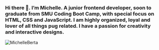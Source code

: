 ### Hi there 👋. I’m Michelle.  A junior frontend developer, soon to graduate from SMU Coding Boot Camp, with special focus on HTML, CSS and JavaScript.  I am highly organized, loyal and lover of all things pug related.  I have a passion for creativity and interactive designs.
![MichelleBerta](assets/journey.png)

<!--
**MichelleBerta/MichelleBerta** is a ✨ _special_ ✨ repository because its `README.md` (this file) appears on your GitHub profile.

Here are some ideas to get you started:

- 🔭 I’m currently working on ...
- 🌱 I’m currently learning ...
- 👯 I’m looking to collaborate on ...
- 🤔 I’m looking for help with ...
- 💬 Ask me about ...
- 📫 How to reach me: ...
- 😄 Pronouns: ...
- ⚡ Fun fact: ...
-->
